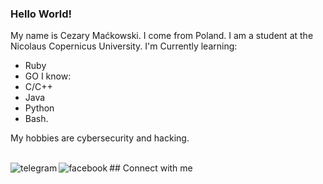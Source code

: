 ### Hello World!

My name is Cezary Maćkowski. I come from Poland. I am a student at the Nicolaus Copernicus University. 
I'm Currently learning:
- Ruby
- GO
I know: 
- C/C++
- Java
- Python
- Bash.

My hobbies are cybersecurity and hacking.

<br>## Connect with me
[<img align="left" alt="telegram" src="https://img.shields.io/badge/Telegram-2CA5E0?style=for-the-badge&logo=telegram&logoColor=white" />](https://t.me/CezikLikeWhat)
[<img align="left" alt="facebook" src="https://img.shields.io/badge/facebook-%231877F2.svg?&style=for-the-badge&logo=facebook&logoColor=white" />](https://www.facebook.com/CezikLikeWhat/)
